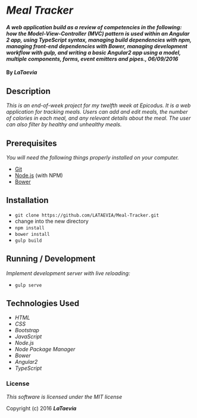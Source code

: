 # _Meal Tracker_

#### _A web application build as a review of competencies in the following: how the Model-View-Controller (MVC) pattern is used within an Angular 2 app, using TypeScript syntax, managing build dependencies with npm, managing front-end dependencies with Bower, managing development workflow with gulp, and writing a basic Angular2 app using a model, multiple components, forms, event emitters and pipes., 06/09/2016_

#### By _**LaTaevia**_

## Description

_This is an end-of-week project for my twelfth week at Epicodus. It is a web application for tracking meals. Users can add and edit meals, the number of calories in each meal, and any relevant details about the meal. The user can also filter by healthy and unhealthy meals._

## Prerequisites

_You will need the following things properly installed on your computer._

* [Git](http://git-scm.com/)
* [Node.js](http://nodejs.org/) (with NPM)
* [Bower](http://bower.io/)	

## Installation

* `git clone https://github.com/LATAEVIA/Meal-Tracker.git`
* change into the new directory
* `npm install`
* `bower install`
* `gulp build`

## Running / Development

_Implement development server with live reloading:_
* `gulp serve`

## Technologies Used

* _HTML_
* _CSS_
* _Bootstrap_
* _JavaScript_
* _Node.js_
* _Node Package Manager_
* _Bower_
* _Angular2_
* _TypeScript_

### License

*This software is licensed under the MIT license*

Copyright (c) 2016 **_LaTaevia_**
